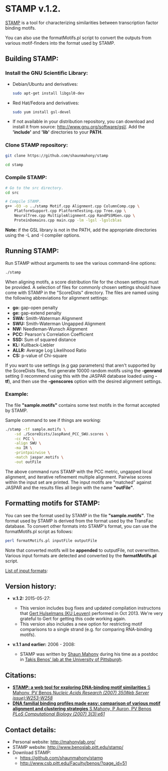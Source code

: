 # STAMP v.1.2.

[STAMP](http://www.benoslab.pitt.edu/stamp/) is a tool for characterizing similarities between transcription factor binding motifs. 

You can also use the formatMotifs.pl script to convert the outputs from various motif-finders into the format used by STAMP. 


## Building STAMP:

### Install the GNU Scientific Library:

 * Debian/Ubuntu and derivatives:
   ```bash
   sudo apt-get install libgsl0-dev
   ```
 * Red Hat/Fedora and derivatives:
   ```bash
   sudo yum install gsl-devel
   ```
 * If not available in your distribution repository, you can download and install it from source: http://www.gnu.org/software/gsl/.
   Add the **'include'** and **'lib'** directories to your **PATH**.


### Clone STAMP repository:

```bash
git clone https://github.com/shaunmahony/stamp

cd stamp
```


### Compile STAMP:

```bash
# Go to the src directory.
cd src

# Compile STAMP.
g++ -O3 -o ../stamp Motif.cpp Alignment.cpp ColumnComp.cpp \
    PlatformSupport.cpp PlatformTesting.cpp Tree.cpp \
    NeuralTree.cpp MultipleAlignment.cpp RandPSSMGen.cpp \
    ProteinDomains.cpp main.cpp -lm -lgsl -lgslcblas
```

**Note:** if the GSL library is not in the PATH, add the appropriate directories using the -L and -I compiler options.


## Running STAMP:

Run STAMP without arguments to see the various command-line options:

```bash
./stamp
```

When aligning motifs, a score distribution file for the chosen
settings must be provided. A selection of files for commonly
chosen settings should have come with STAMP in the "ScoreDists"
directory. The files are named using the following abbreviations
for alignment settings:

 * **go:** gap-open penalty
 * **ge:** gap-extend penalty
 * **SWA:** Smith-Waterman Alignment
 * **SWU:** Smith-Waterman Ungapped Alignment
 * **NW:** Needleman-Wunsch Alignment
 * **PCC:** Pearson's Correlation Coefficient
 * **SSD:** Sum of squared distance
 * **KL:** Kullback-Liebler
 * **ALLR:** Average Log Likelihood Ratio
 * **CS:** p-value of Chi-square

If you want to use settings (e.g gap parameters) that aren't supported
by the ScoreDists files, first generate 10000 random motifs using the
**-genrand** setting (I recommend using this with the JASPAR database
loaded using **-tf**), and then use the **-genscores** option with the
desired alignment settings.

### Example:

The file **"sample.motifs"** contains some test motifs in the format accepted
by STAMP.
	
Sample command to see if things are working:
```bash
./stamp -tf sample.motifs \
    -sd ./ScoreDists/JaspRand_PCC_SWU.scores \
    -cc PCC \
    -align SWU \
    -ma IR \
    -printpairwise \
    -match jaspar.motifs \
    -out outFile
```

The above command runs STAMP with the PCC metric, ungapped local
alignment, and iterative refinement multiple alignment. Pairwise
scores within the input set are printed. The input motifs are
"matched" against JASPAR and the results files all begin with the
name **"outFile"**.


## Formatting motifs for STAMP:

You can see the format used by STAMP in the file **"sample.motifs"**.
The format used by STAMP is derived from the format used by the
TransFac database. To convert other formats into STAMP's format,
you can use the formatMotifs.pl script as follows:

```bash
perl formatMotifs.pl inputFile outputFile
```

Note that converted motifs will be **appended** to outputFile, not
overwritten. Various input formats are detected and converted by
the **formatMotifs.pl** script.

[List of input formats](http://www.benoslab.pitt.edu/stamp/help.html#input):


## Version history:

 * **v.1.2:** 2015-05-27:
    * This version includes bug fixes and updated compilation instructons
      that [Gert Hulselmans (KU Leuven)](https://github.com/ghuls/) performed
      in Oct 2013. We're very grateful to Gert for getting this code working
      again.
    * This version also includes a new option for restricting motif
      comparisons to a single strand (e.g. for comparing RNA-binding motifs). 

 * **v.1.1 and earlier:** 2006 - 2008:
	* STAMP was written by [Shaun Mahony](http://mahonylab.org/) during
	  his time as a postdoc in
	  [Takis Benos' lab at the University of Pittsburgh](http://www.benoslab.pitt.edu). 


## Citations:

 * [**STAMP: a web tool for exploring DNA-binding motif similarities**
	S Mahony, PV Benos
	*Nucleic Acids Research (2007) 35(Web Server issue):W253-W258*
   ](http://www.ncbi.nlm.nih.gov/pubmed/17478497)
 * [**DNA familial binding profiles made easy: comparison of various motif alignment and clustering strategies**
	S Mahony, P Auron, PV Benos
	*PLoS Computational Biology (2007) 3(3):e61*
    ](http://www.ncbi.nlm.nih.gov/pubmed/17397256)


## Contact details:

 * Personal website: http://mahonylab.org/
 * STAMP website: http://www.benoslab.pitt.edu/stamp/
 * Download STAMP:
     * https://github.com/shaunmahony/stamp
     * http://www.csb.pitt.edu/Faculty/benos/?page_id=51

